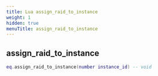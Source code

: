 ```yaml
---
title: Lua assign_raid_to_instance
weight: 1
hidden: true
menuTitle: assign_raid_to_instance
---
```

## assign_raid_to_instance
```lua
eq.assign_raid_to_instance(number instance_id) -- void
```
